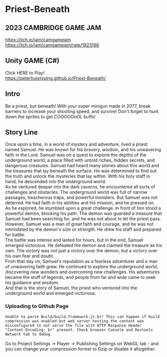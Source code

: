 # Priest-Beneath
## 2023 CAMBRIDGE GAME JAM  <br> 
https://itch.io/jam/camgamejam <br>
https://itch.io/jam/camgamejam/rate/1923196 <br>
## Unity GAME (C#)
Click HERE to Play!  <br>
https://peterhuistyping.github.io/Priest-Beneath/<br>


## Intro
Be a priest, but beneath! With your super minigun made in 2077, break barriers to increase your shooting speed, and survive! Don't forget to hunt down the sprites to get COOOOOoOL buffs!

## Story Line
Once upon a time, in a world of mystery and adventure, lived a priest named Samuel. He was known for his bravery, wisdom, and his unwavering faith in the Lord. Samuel was on a quest to explore the depths of the underground world, a place filled with untold riches, hidden secrets, and dangerous creatures.
Samuel had heard many stories about this world and the treasures that lay beneath the surface. He was determined to find out the truth and unlock the mysteries that lay within. With his holy staff in hand, he descended into the underground world.<br>
As he ventured deeper into the dark caverns, he encountered all sorts of challenges and obstacles. The underground world was full of narrow passages, treacherous traps, and powerful monsters. But Samuel was not deterred. He had faith in his abilities and his mission, and he pressed on.<br>
As he explored, he stumbled upon a great challenge. In front of him stood a powerful demon, blocking his path. The demon was guarded a treasure that Samuel had been searching for, and he was not about to let the priest pass.<br>
However, Samuel was a man of great faith and courage, and he was not intimidated by the demon's size or strength. He drew his staff and prepared for battle.<br>
The battle was intense and lasted for hours, but in the end, Samuel emerged victorious. He defeated the demon and claimed the treasure as his own. The victory was not just a victory over the demon, but a victory over his own fear and doubt.<br>
From that day on, Samuel's reputation as a fearless adventurer and a man of unwavering faith grew. He continued to explore the underground world, discovering new wonders and overcoming new challenges. His adventures became the stuff of legends, and people from far and wide came to seek his guidance and wisdom.<br>
And that is the story of Samuel, the priest who ventured into the underground world and emerged victorious.<br>

### Uploading to Github Page
```
Unable to parse Build/build.framework.js.br! This can happen if build compression was enabled but web server hosting the content was misconfigured to not serve the file with HTTP Response Header "Content-Encoding: br" present. Check browser Console and Devtools Network tab to debug.
```
Go to Project Settings -> Player -> Publishing Settings on WebGL tab - and you can change your compression format to Gzip or disable it altogether.
